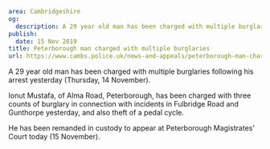 ```yaml
area: Cambridgeshire
og:
  description: A 29 year old man has been charged with multiple burglaries following his arrest yesterday (Thursday, 14 November).
publish:
  date: 15 Nov 2019
title: Peterborough man charged with multiple burglaries
url: https://www.cambs.police.uk/news-and-appeals/peterborough-man-charged-with-multiple-burglaries
```

A 29 year old man has been charged with multiple burglaries following his arrest yesterday (Thursday, 14 November).

Ionut Mustafa, of Alma Road, Peterborough, has been charged with three counts of burglary in connection with incidents in Fulbridge Road and Gunthorpe yesterday, and also theft of a pedal cycle.

He has been remanded in custody to appear at Peterborough Magistrates' Court today (15 November).
